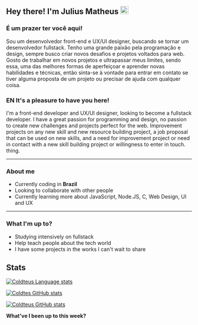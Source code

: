## Hey there! I'm Julius Matheus <img src="https://media.giphy.com/media/hvRJCLFzcasrR4ia7z/giphy.gif" width="22">

<!-- &nbsp; [![](https://visitor-badge.glitch.me/badge?page_id=coldteus.coldteus)](https://github.com/coldteus/coldteus) -->

### **É um prazer ter você aqui!**

Sou um desenvolvedor front-end e UX/UI designer, buscando se tornar um desenvolvedor fullstack. Tenho uma grande paixão pela programação e design, sempre busco criar novos desafios e projetos voltados para web.
Gosto de trabalhar em novos projetos e ultrapassar meus limites, sendo essa, uma das melhores formas de aperfeiçoar e aprender novas habilidades e técnicas, então sinta-se à vontade para entrar em contato se tiver alguma proposta de um projeto ou precisar de ajuda com qualquer coisa. 

### EN **It's a pleasure to have you here!**

I'm a front-end developer and UX/UI designer, looking to become a fullstack developer. I have a great passion for programming and design, no passion to create new challenges and projects perfect for the web.
Improvement projects on any new skill and new resource building project, a job proposal that can be used on new skills, and a need for improvement project or need in contact with a new skill building project or willingness to enter in touch. thing.

---

### **About me**

- Currently coding in **Brazil**
- Looking to collaborate with other people
- Currently learning more about JavaScript, Node.JS, C, Web Design, UI and UX

---

### **What I'm up to?**

- Studying intensively on fullstack
- Help teach people about the tech world
- I have some projects in the works I can't wait to share

## **Stats**

[![Coldteus Language stats](https://github-readme-stats.vercel.app/api/top-langs?username=coldteus&show_icons=true&locale=en&layout=compact&theme=tokyonight)](https://github.com/coldteus/coldteus)

[![Coldtes GitHub stats](https://github-readme-stats.vercel.app/api?username=justice-hub&show_icons=true&theme=tokyonight)](https://github.com/coldteus/coldteus)

[![Coldteus GitHub stats](https://github-readme-streak-stats.herokuapp.com/?user=coldteus&theme=tokyonight)](https://github.com/coldteus/coldteus)

<!--[![Coldteus GitHub stats](https://github-readme-stats.vercel.app/api/wakatime?username=coldteus&theme=tokyonight)](https://github.com/coldteus/coldteus) -->

**What've I been up to this week?** 

<!--START_SECTION:waka

```text
From: 28 March 2022 - To: 04 April 2022

HTML         1 hr 43 mins    ⣿⣿⣿⣿⣿⣿⣿⣿⣿⣿⣿⣿⣤⣀⣀⣀⣀⣀⣀⣀⣀⣀⣀⣀⣀   49.19 %
JavaScript   42 mins         ⣿⣿⣿⣿⣿⣀⣀⣀⣀⣀⣀⣀⣀⣀⣀⣀⣀⣀⣀⣀⣀⣀⣀⣀⣀   20.04 %
C++          26 mins         ⣿⣿⣿⣄⣀⣀⣀⣀⣀⣀⣀⣀⣀⣀⣀⣀⣀⣀⣀⣀⣀⣀⣀⣀⣀   12.50 %
C            25 mins         ⣿⣿⣿⣀⣀⣀⣀⣀⣀⣀⣀⣀⣀⣀⣀⣀⣀⣀⣀⣀⣀⣀⣀⣀⣀   12.23 %
CSS          11 mins         ⣿⣤⣀⣀⣀⣀⣀⣀⣀⣀⣀⣀⣀⣀⣀⣀⣀⣀⣀⣀⣀⣀⣀⣀⣀   05.56 %
Markdown     0 secs          ⣄⣀⣀⣀⣀⣀⣀⣀⣀⣀⣀⣀⣀⣀⣀⣀⣀⣀⣀⣀⣀⣀⣀⣀⣀   00.43 %
```

END_SECTION:waka-->


<!--
**coldteus/coldteus** is a ✨ _special_ ✨ repository because its `README.md` (this file) appears on your GitHub profile.

Here are some ideas to get you started:

- 🔭 I’m currently working on ...
- 🌱 I’m currently learning ...
- 👯 I’m looking to collaborate on ...
- 🤔 I’m looking for help with ...
- 💬 Ask me about ...
- 📫 How to reach me: ...
- 😄 Pronouns: ...
- ⚡ Fun fact: ...
-->
